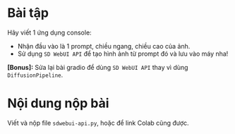 # Bài tập

Hãy viết 1 ứng dụng console:
- Nhận đầu vào là 1 prompt, chiều ngang, chiều cao của ảnh.
- Sử dụng `SD WebUI API` để tạo hình ảnh từ prompt đó và lưu vào máy nha!

**[Bonus]:** Sửa lại bài gradio để dùng `SD WebUI API` thay vì dùng `DiffusionPipeline`.

# Nội dung nộp bài

Viết và nộp file `sdwebui-api.py`, hoặc để link Colab cũng được.